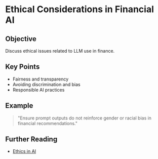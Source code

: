 # Ethical Considerations in Financial AI

## Objective
Discuss ethical issues related to LLM use in finance.

## Key Points
- Fairness and transparency
- Avoiding discrimination and bias
- Responsible AI practices

## Example
> "Ensure prompt outputs do not reinforce gender or racial bias in financial recommendations."

## Further Reading
- [Ethics in AI](https://www.weforum.org/agenda/2022/01/ethical-ai-financial-services/)
